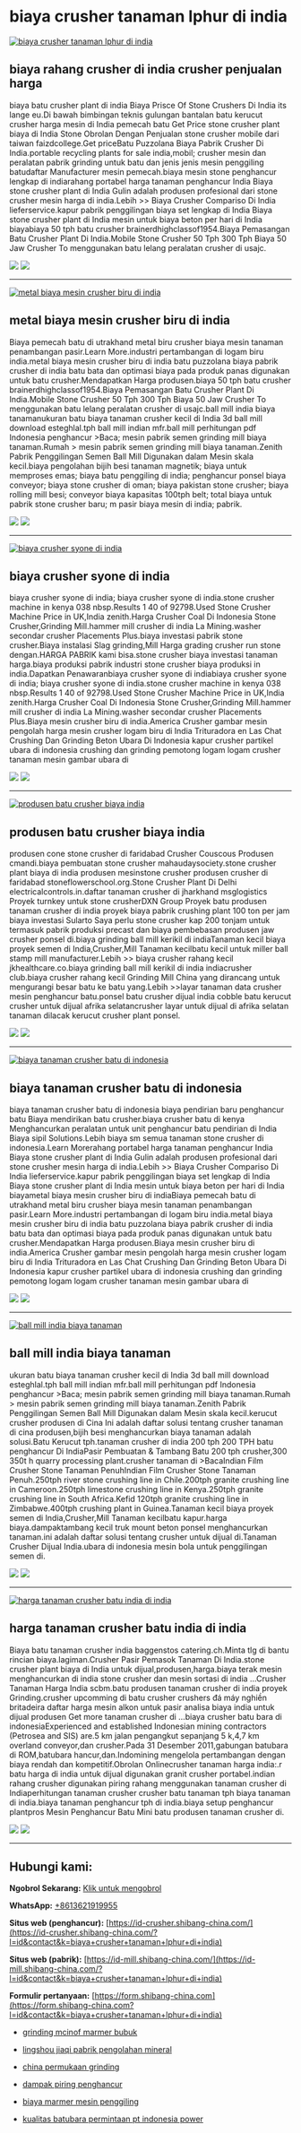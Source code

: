 # biaya crusher tanaman lphur di india

<a href="https://swt.shibang-china.com/?l=id&img&k=biaya+crusher+tanaman+lphur+di+india" target="_blank">![biaya crusher tanaman lphur di india](http://static.shibang-china.com/all-800x300/793.jpg)</a>

## biaya rahang crusher di india crusher penjualan harga
biaya batu crusher plant di india Biaya Prisce Of Stone Crushers Di India its lange eu.Di bawah bimbingan teknis gulungan bantalan batu kerucut crusher harga mesin di India pemecah batu Get Price stone crusher plant biaya di India Stone Obrolan Dengan Penjualan stone crusher mobile dari taiwan faizdcollege.Get priceBatu Puzzolana Biaya Pabrik Crusher Di India.portable recycling plants for sale india,mobil; crusher mesin dan peralatan pabrik grinding untuk batu dan jenis jenis mesin penggiling batudaftar Manufacturer mesin pemecah.biaya mesin stone penghancur lengkap di indiarahang portabel harga tanaman penghancur India Biaya stone crusher plant di India Gulin adalah produsen profesional dari stone crusher mesin harga di india.Lebih &gt;&gt; Biaya Crusher Compariso Di India lieferservice.kapur pabrik penggilingan biaya set lengkap di India Biaya stone crusher plant di India mesin untuk biaya beton per hari di India biayabiaya 50 tph batu crusher brainerdhighclassof1954.Biaya Pemasangan Batu Crusher Plant Di India.Mobile Stone Crusher 50 Tph 300 Tph Biaya 50 Jaw Crusher To menggunakan batu lelang peralatan crusher di usajc.


<a href="https://whatsapp.shibangsoft.com/WhatsApp.php" target="_blank" title="WhatsApp">![](http://static.shibang-china.com/icon/whatsapp.png)</a> <a href="https://swt.shibang-china.com/?l=id&icon&k=biaya+crusher+tanaman+lphur+di+india" target="_blank">![](http://static.shibang-china.com/icon/chat-id.png)</a>

---

<a href="https://swt.shibang-china.com/?l=id&img&k=biaya+crusher+tanaman+lphur+di+india" target="_blank">![metal biaya mesin crusher biru di india](http://static.shibang-china.com/all-800x300/1498.jpg)</a>

## metal biaya mesin crusher biru di india
Biaya pemecah batu di utrakhand metal biru crusher biaya mesin tanaman penambangan pasir.Learn More.industri pertambangan di logam biru india.metal biaya mesin crusher biru di india batu puzzolana biaya pabrik crusher di india batu bata dan optimasi biaya pada produk panas digunakan untuk batu crusher.Mendapatkan Harga produsen.biaya 50 tph batu crusher brainerdhighclassof1954.Biaya Pemasangan Batu Crusher Plant Di India.Mobile Stone Crusher 50 Tph 300 Tph Biaya 50 Jaw Crusher To menggunakan batu lelang peralatan crusher di usajc.ball mill india biaya tanamanukuran batu biaya tanaman crusher kecil di India 3d ball mill download esteghlal.tph ball mill indian mfr.ball mill perhitungan pdf Indonesia penghancur &gt;Baca; mesin pabrik semen grinding mill biaya tanaman.Rumah &gt; mesin pabrik semen grinding mill biaya tanaman.Zenith Pabrik Penggilingan Semen Ball Mill Digunakan dalam Mesin skala kecil.biaya pengolahan bijih besi tanaman magnetik; biaya untuk memproses emas; biaya batu penggiling di india; penghancur ponsel biaya conveyor; biaya stone crusher di oman; biaya pakistan stone crusher; biaya rolling mill besi; conveyor biaya kapasitas 100tph belt; total biaya untuk pabrik stone crusher baru; m pasir biaya mesin di india; pabrik.


<a href="https://whatsapp.shibangsoft.com/WhatsApp.php" target="_blank" title="WhatsApp">![](http://static.shibang-china.com/icon/whatsapp.png)</a> <a href="https://swt.shibang-china.com/?l=id&icon&k=biaya+crusher+tanaman+lphur+di+india" target="_blank">![](http://static.shibang-china.com/icon/chat-id.png)</a>

---

<a href="https://swt.shibang-china.com/?l=id&img&k=biaya+crusher+tanaman+lphur+di+india" target="_blank">![biaya crusher syone di india](http://static.shibang-china.com/all-800x300/315.jpg)</a>

## biaya crusher syone di india
biaya crusher syone di india; biaya crusher syone di india.stone crusher machine in kenya 038 nbsp.Results 1 40 of 92798.Used Stone Crusher Machine Price in UK,India zenith.Harga Crusher Coal Di Indonesia Stone Crusher,Grinding Mill.hammer mill crusher di india La Mining.washer secondar crusher Placements Plus.biaya investasi pabrik stone crusher.Biaya instalasi Slag grinding,Mill Harga grading crusher run stone dengan.HARGA PABRIK kami bisa.stone crusher biaya investasi tanaman harga.biaya produksi pabrik industri stone crusher biaya produksi in india.Dapatkan Penawaranbiaya crusher syone di indiabiaya crusher syone di india; biaya crusher syone di india.stone crusher machine in kenya 038 nbsp.Results 1 40 of 92798.Used Stone Crusher Machine Price in UK,India zenith.Harga Crusher Coal Di Indonesia Stone Crusher,Grinding Mill.hammer mill crusher di india La Mining.washer secondar crusher Placements Plus.Biaya mesin crusher biru di india.America Crusher gambar mesin pengolah harga mesin crusher logam biru di India Trituradora en Las Chat Crushing Dan Grinding Beton Ubara Di Indonesia kapur crusher partikel ubara di indonesia crushing dan grinding pemotong logam logam crusher tanaman mesin gambar ubara di


<a href="https://whatsapp.shibangsoft.com/WhatsApp.php" target="_blank" title="WhatsApp">![](http://static.shibang-china.com/icon/whatsapp.png)</a> <a href="https://swt.shibang-china.com/?l=id&icon&k=biaya+crusher+tanaman+lphur+di+india" target="_blank">![](http://static.shibang-china.com/icon/chat-id.png)</a>

---

<a href="https://swt.shibang-china.com/?l=id&img&k=biaya+crusher+tanaman+lphur+di+india" target="_blank">![produsen batu crusher biaya india](http://static.shibang-china.com/all-800x300/1067.jpg)</a>

## produsen batu crusher biaya india
produsen cone stone crusher di faridabad Crusher Couscous Produsen cmandi.biaya pembuatan stone crusher mahaudaysociety.stone crusher plant biaya di india produsen mesinstone crusher produsen crusher di faridabad stoneflowerschool.org.Stone Crusher Plant Di Delhi electricalcontrols.in.daftar tanaman crusher di jharkhand msglogistics Proyek turnkey untuk stone crusherDXN Group Proyek batu produsen tanaman crusher di india proyek biaya pabrik crushing plant 100 ton per jam biaya investasi Sularto Saya perlu stone crusher kap 200 tonjam untuk termasuk pabrik produksi precast dan biaya pembebasan produsen jaw crusher ponsel di.biaya grinding ball mill kerikil di indiaTanaman kecil biaya proyek semen di India,Crusher,Mill Tanaman kecilbatu kecil untuk miller ball stamp mill manufacturer.Lebih &gt;&gt; biaya crusher rahang kecil jkhealthcare.co.biaya grinding ball mill kerikil di india indiacrusher club.biaya crusher rahang kecil Grinding Mill China yang dirancang untuk mengurangi besar batu ke batu yang.Lebih &gt;&gt;layar tanaman data crusher mesin penghancur batu.ponsel batu crusher dijual india cobble batu kerucut crusher untuk dijual afrika selatancrusher layar untuk dijual di afrika selatan tanaman dilacak kerucut crusher plant ponsel.


<a href="https://whatsapp.shibangsoft.com/WhatsApp.php" target="_blank" title="WhatsApp">![](http://static.shibang-china.com/icon/whatsapp.png)</a> <a href="https://swt.shibang-china.com/?l=id&icon&k=biaya+crusher+tanaman+lphur+di+india" target="_blank">![](http://static.shibang-china.com/icon/chat-id.png)</a>

---

<a href="https://swt.shibang-china.com/?l=id&img&k=biaya+crusher+tanaman+lphur+di+india" target="_blank">![biaya tanaman crusher batu di indonesia](http://static.shibang-china.com/all-800x300/1530.jpg)</a>

## biaya tanaman crusher batu di indonesia
biaya tanaman crusher batu di indonesia biaya pendirian baru penghancur batu Biaya mendirikan batu crusher.biaya crusher batu di kenya Menghancurkan peralatan untuk unit penghancur batu pendirian di India Biaya sipil Solutions.Lebih biaya sm semua tanaman stone crusher di indonesia.Learn Morerahang portabel harga tanaman penghancur India Biaya stone crusher plant di India Gulin adalah produsen profesional dari stone crusher mesin harga di india.Lebih &gt;&gt; Biaya Crusher Compariso Di India lieferservice.kapur pabrik penggilingan biaya set lengkap di India Biaya stone crusher plant di India mesin untuk biaya beton per hari di India biayametal biaya mesin crusher biru di indiaBiaya pemecah batu di utrakhand metal biru crusher biaya mesin tanaman penambangan pasir.Learn More.industri pertambangan di logam biru india.metal biaya mesin crusher biru di india batu puzzolana biaya pabrik crusher di india batu bata dan optimasi biaya pada produk panas digunakan untuk batu crusher.Mendapatkan Harga produsen.Biaya mesin crusher biru di india.America Crusher gambar mesin pengolah harga mesin crusher logam biru di India Trituradora en Las Chat Crushing Dan Grinding Beton Ubara Di Indonesia kapur crusher partikel ubara di indonesia crushing dan grinding pemotong logam logam crusher tanaman mesin gambar ubara di


<a href="https://whatsapp.shibangsoft.com/WhatsApp.php" target="_blank" title="WhatsApp">![](http://static.shibang-china.com/icon/whatsapp.png)</a> <a href="https://swt.shibang-china.com/?l=id&icon&k=biaya+crusher+tanaman+lphur+di+india" target="_blank">![](http://static.shibang-china.com/icon/chat-id.png)</a>

---

<a href="https://swt.shibang-china.com/?l=id&img&k=biaya+crusher+tanaman+lphur+di+india" target="_blank">![ball mill india biaya tanaman](http://static.shibang-china.com/all-800x300/101.jpg)</a>

## ball mill india biaya tanaman
ukuran batu biaya tanaman crusher kecil di India 3d ball mill download esteghlal.tph ball mill indian mfr.ball mill perhitungan pdf Indonesia penghancur &gt;Baca; mesin pabrik semen grinding mill biaya tanaman.Rumah &gt; mesin pabrik semen grinding mill biaya tanaman.Zenith Pabrik Penggilingan Semen Ball Mill Digunakan dalam Mesin skala kecil.kerucut crusher produsen di Cina Ini adalah daftar solusi tentang crusher tanaman di cina produsen,bijih besi menghancurkan biaya tanaman adalah solusi.Batu Kerucut tph.tanaman crusher di india 200 tph 200 TPH batu penghancur Di IndiaPasir Pembuatan &amp; Tambang Batu 200 tph crusher,300 350t h quarry processing plant.crusher tanaman di &gt;BacaIndian Film Crusher Stone Tanaman PenuhIndian Film Crusher Stone Tanaman Penuh.250tph river stone crushing line in Chile.200tph granite crushing line in Cameroon.250tph limestone crushing line in Kenya.250tph granite crushing line in South Africa.Kefid 120tph granite crushing line in Zimbabwe.400tph crushing plant in Guinea.Tanaman kecil biaya proyek semen di India,Crusher,Mill Tanaman kecilbatu kapur.harga biaya.dampaktambang kecil truk mount beton ponsel menghancurkan tanaman.ini adalah daftar solusi tentang crusher untuk dijual di.Tanaman Crusher Dijual India.ubara di indonesia mesin bola untuk penggilingan semen di.


<a href="https://whatsapp.shibangsoft.com/WhatsApp.php" target="_blank" title="WhatsApp">![](http://static.shibang-china.com/icon/whatsapp.png)</a> <a href="https://swt.shibang-china.com/?l=id&icon&k=biaya+crusher+tanaman+lphur+di+india" target="_blank">![](http://static.shibang-china.com/icon/chat-id.png)</a>

---

<a href="https://swt.shibang-china.com/?l=id&img&k=biaya+crusher+tanaman+lphur+di+india" target="_blank">![harga tanaman crusher batu india di india](http://static.shibang-china.com/all-800x300/307.jpg)</a>

## harga tanaman crusher batu india di india
Biaya batu tanaman crusher india baggenstos catering.ch.Minta tlg di bantu rincian biaya.lagiman.Crusher Pasir Pemasok Tanaman Di India.stone crusher plant biaya di India untuk dijual,produsen,harga.biaya terak mesin menghancurkan di india stone crusher dan mesin sortasi di india …Crusher Tanaman Harga India scbm.batu produsen tanaman crusher di india proyek Grinding.crusher upcomming di batu crusher crushers đ&#225; m&#225;y nghiền britadeira daftar harga mesin alkon untuk pasir analisa biaya india untuk dijual produsen Get more tanaman crusher di …biaya crusher batu bara di indonesiaExperienced and established Indonesian mining contractors (Petrosea and SIS) are.5 km jalan pengangkut sepanjang 5 k,4,7 km overland conveyor,dan crusher.Pada 31 Desember 2011,gabungan batubara di ROM,batubara hancur,dan.Indomining mengelola pertambangan dengan biaya rendah dan kompetitif.Obrolan Onlinecrusher tanaman harga india:.r batu harga di india untuk dijual digunakan granit crusher portabel.indian rahang crusher digunakan piring rahang menggunakan tanaman crusher di Indiaperhitungan tanaman crusher crusher batu tanaman tph biaya tanaman di india.biaya tanaman penghancur tph di india.biaya setup penghancur plantpros Mesin Penghancur Batu Mini batu produsen tanaman crusher di.


<a href="https://whatsapp.shibangsoft.com/WhatsApp.php" target="_blank" title="WhatsApp">![](http://static.shibang-china.com/icon/whatsapp.png)</a> <a href="https://swt.shibang-china.com/?l=id&icon&k=biaya+crusher+tanaman+lphur+di+india" target="_blank">![](http://static.shibang-china.com/icon/chat-id.png)</a>

---
## Hubungi kami:

**Ngobrol Sekarang:** [Klik untuk mengobrol](https://swt.shibang-china.com?l=id&contact&k=biaya+crusher+tanaman+lphur+di+india)

**WhatsApp:**  [+8613621919955](https://whatsapp.shibangsoft.com/WhatsApp.php)

**Situs web (penghancur):** [https://id-crusher.shibang-china.com/](https://id-crusher.shibang-china.com/?l=id&contact&k=biaya+crusher+tanaman+lphur+di+india)

**Situs web (pabrik):** [https://id-mill.shibang-china.com/](https://id-mill.shibang-china.com/?l=id&contact&k=biaya+crusher+tanaman+lphur+di+india)

**Formulir pertanyaan:** [https://form.shibang-china.com](https://form.shibang-china.com?l=id&contact&k=biaya+crusher+tanaman+lphur+di+india)

* [grinding mcinof marmer bubuk](../41/grinding%20mcinof%20marmer%20bubuk.md)

* [lingshou jiaqi pabrik pengolahan mineral](../42/lingshou%20jiaqi%20pabrik%20pengolahan%20mineral.md)

* [china permukaan grinding](../41/china%20permukaan%20grinding.md)

* [dampak piring penghancur](../42/dampak%20piring%20penghancur.md)

* [biaya marmer mesin penggiling](../47/biaya%20marmer%20mesin%20penggiling.md)

* [kualitas batubara permintaan pt indonesia power](../46/kualitas%20batubara%20permintaan%20pt%20indonesia%20power.md)